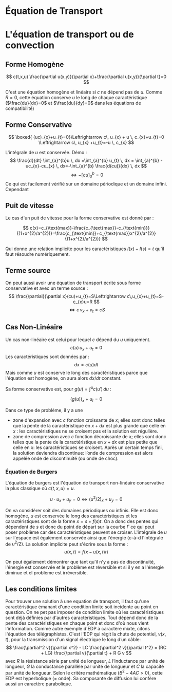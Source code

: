 # Équation de Transport

# L'équation de transport ou de convection

## Forme Homogène

$$
c(t,x,u) \frac{\partial u(x,y)}{\partial x}+\frac{\partial u(x,y)}{\partial t}=0
$$

C'est une équation homogène et linéaire si $c$ ne dépend pas de $u$. Comme $R=0$, cette équation conserve $u$ le long de chaque caractéristique ($\frac{du}{dx}=0$ et $\frac{du}{dy}=0$ dans les équations de compatibilité)

## Forme Conservative

$$
\boxed{ (uc)_{x}+u_{t}=0}\Leftrightarrow c\, u_{x} + u \, c_{x}+u_{t}=0 \Leftrightarrow c\, u_{x} +u_{t}=-u \, c_{x}
$$

L'intégrale de $u$ est conservée. Démo :
$$
\frac{d}{dt} \int_{a}^{b}u  \, dx =\int_{a}^{b} u_{t} \, dx = \int_{a}^{b} -uc_{x}-cu_{x} \, dx=-\int_{a}^{b} \frac{d(cu)}{dx} \, dx
$$
$$
\Leftrightarrow -[cu]^{b}_{a}=0
$$
Ce qui est facilement vérifié sur un domaine périodique et un domaine infini. Cependant

## Puit de vitesse

Le cas d'un puit de vitesse pour la forme conservative est donné par :

$$
c(x)=c_{\text{max}}-\frac{c_{\text{max}}-c_{\text{min}}}{(1+x^{2}/a^{2})}=\frac{c_{\text{min}}+c_{\text{max}}x^{2}/a^{2}}{(1+x^{2}/a^{2})}
$$

Qui donne une relation implicite pour les caractéristiques $I(x)-I(s)=t$ qu'il faut résoudre numériquement. 

## Terme source

On peut aussi avoir une équation de transport écrite sous forme conservative et avec un terme source :
$$
\frac{\partial}{\partial x}(cu)+u_{t}=S\Leftrightarrow c\,u_{x}+u_{t}=S-c_{x}u=R
$$
$$
\Leftrightarrow c\,v_{x}+v_{t}=cS
$$

## Cas Non-Linéaire

Un cas non-linéaire est celui pour lequel $c$ dépend du $u$ uniquement. 
$$
c(u)\,u_{x}+u_{t}=0
$$
Les caractéristiques sont données par :
$$
dx=c(u)dt
$$
Mais comme $u$ est conservé le long des caractéristiques parce que l'équation est homogène, on aura alors $dx/dt$ constant.

Sa forme conservative est, pour $g(u)=\int^{u}c(u')  \, du$ :

$$
(g(u))_{x}+u_{t}=0
$$

Dans ce type de problème, il y a une 
- zone d'expansion avec $c$ fonction croissante de $x$; elles sont donc telles que la pente de la caractéristique en $x+dx$ est plus grande que celle en $x$ : les caractéristiques ne se croisent pas et la solution est régulière. 
- zone de compression avec $c$ fonction décroissante de $x$; elles sont donc telles que la pente de la caractéristique en $x + dx$ est plus petite que celle en $x$: les caractéristiques se croisent.
Après un certain temps fini, la solution deviendra discontinue: l’onde de compression est alors appelée onde de discontinuité (ou onde de choc).
### Équation de Burgers

L'équation de burgers est l'équation de transport non-linéaire conservative la plus classique où $c(t,x,u)=u$.

$$
u\cdot  u_{x}+u_{y}=0 \Leftrightarrow (u^{2}/2)_{x}+u_{y}=0
$$

On va considérer soit des domaines périodiques ou infinis. Elle est donc homogène, $u$ est conservée le long des caractéristiques et les caractéristiques sont de la forme $x=s+f(s)t$. On a donc des pentes qui dépendent de $s$ et donc du point de départ sur la courbe $\Gamma$ ce qui peut poser problème car des caractéristiques peuvent se croiser. 
L'intégrale de $u$ sur l'espace est également conservée ainsi que l'énergie (c-à-d l'intégrale de $u^{2}/2$). La solution implicite peut s'écrire sous la forme :
$$
u(x,t)=f(x-u(x,t)t)
$$

On peut également démontrer que tant qu'il n'y a pas de discontinuité, l'énergie est conservée et le problème est réversible et si il y en a l'énergie diminue et el problème est irréversible.

## Les conditions limites

Pour trouver une solution à une equation de transport, il faut qu'une caractéristique émanant d'une condition limite soit incidente au point en question. On ne pet pas imposer de condition limite où les caractéristiques sont déjà définies par d'autres caractéristiques. Tout dépend donc de la pente des caractéristiques en chaque point et donc d'où nous vient l'information.
Comme autre exemple d'EDP à caractère mixte, citons l'équation des télégraphistes. C'est l'EDP qui régit la chute de potentiel, $v(x,t)$, pour la transmission d'un signal électrique le long d’un câble:
$$
\frac{\partial^2 v}{\partial x^2} - LC \frac{\partial^2 v}{\partial t^2} = (RC + LG) \frac{\partial v}{\partial t} + R G v
$$
avec $R$ la résistance série par unité de longueur, $L$ l’inductance par unité de longueur, $G$ la conductance parallèle par unité de longueur et $C$ la capacité par unité de longueur. Selon le critère mathématique ($B^2 - 4AC > 0$), cette EDP est hyperbolique (= onde). Sa composante de diffusion lui confère aussi un caractère parabolique.
